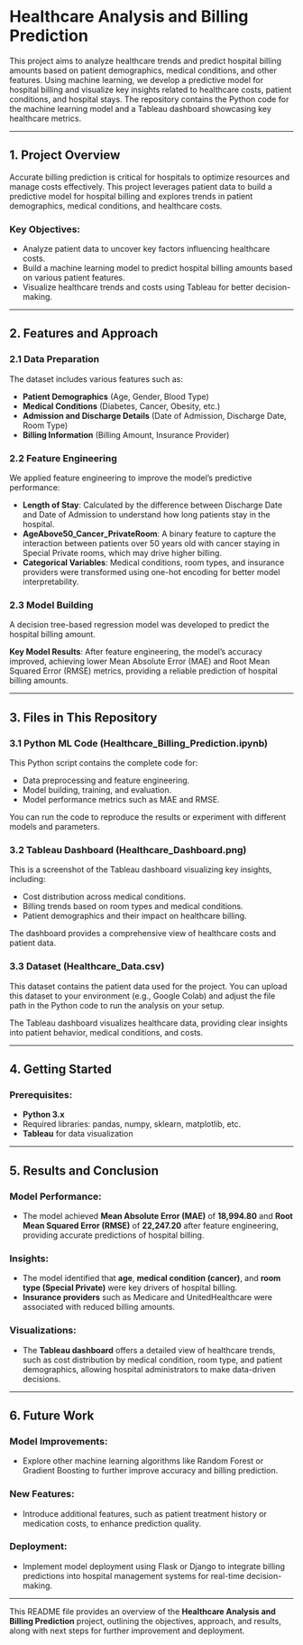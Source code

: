 # Healthcare Analysis and Billing Prediction

This project aims to analyze healthcare trends and predict hospital billing amounts based on patient demographics, medical conditions, and other features. Using machine learning, we develop a predictive model for hospital billing and visualize key insights related to healthcare costs, patient conditions, and hospital stays. The repository contains the Python code for the machine learning model and a Tableau dashboard showcasing key healthcare metrics.

---

## 1. Project Overview

Accurate billing prediction is critical for hospitals to optimize resources and manage costs effectively. This project leverages patient data to build a predictive model for hospital billing and explores trends in patient demographics, medical conditions, and healthcare costs.

### Key Objectives:
- Analyze patient data to uncover key factors influencing healthcare costs.
- Build a machine learning model to predict hospital billing amounts based on various patient features.
- Visualize healthcare trends and costs using Tableau for better decision-making.

---

## 2. Features and Approach

### 2.1 Data Preparation
The dataset includes various features such as:

- **Patient Demographics** (Age, Gender, Blood Type)
- **Medical Conditions** (Diabetes, Cancer, Obesity, etc.)
- **Admission and Discharge Details** (Date of Admission, Discharge Date, Room Type)
- **Billing Information** (Billing Amount, Insurance Provider)

### 2.2 Feature Engineering
We applied feature engineering to improve the model’s predictive performance:

- **Length of Stay**: Calculated by the difference between Discharge Date and Date of Admission to understand how long patients stay in the hospital.
- **AgeAbove50_Cancer_PrivateRoom**: A binary feature to capture the interaction between patients over 50 years old with cancer staying in Special Private rooms, which may drive higher billing.
- **Categorical Variables**: Medical conditions, room types, and insurance providers were transformed using one-hot encoding for better model interpretability.

### 2.3 Model Building
A decision tree-based regression model was developed to predict the hospital billing amount. 

**Key Model Results**:
After feature engineering, the model’s accuracy improved, achieving lower Mean Absolute Error (MAE) and Root Mean Squared Error (RMSE) metrics, providing a reliable prediction of hospital billing amounts.

---

## 3. Files in This Repository

### 3.1 Python ML Code (Healthcare_Billing_Prediction.ipynb)
This Python script contains the complete code for:

- Data preprocessing and feature engineering.
- Model building, training, and evaluation.
- Model performance metrics such as MAE and RMSE.
  
You can run the code to reproduce the results or experiment with different models and parameters.

### 3.2 Tableau Dashboard (Healthcare_Dashboard.png)
This is a screenshot of the Tableau dashboard visualizing key insights, including:

- Cost distribution across medical conditions.
- Billing trends based on room types and medical conditions.
- Patient demographics and their impact on healthcare billing.
  
The dashboard provides a comprehensive view of healthcare costs and patient data.

### 3.3 Dataset (Healthcare_Data.csv)
This dataset contains the patient data used for the project. You can upload this dataset to your environment (e.g., Google Colab) and adjust the file path in the Python code to run the analysis on your setup.

The Tableau dashboard visualizes healthcare data, providing clear insights into patient behavior, medical conditions, and costs.

---

## 4. Getting Started

### Prerequisites:
- **Python 3.x**
- Required libraries: pandas, numpy, sklearn, matplotlib, etc.
- **Tableau** for data visualization

---

## 5. Results and Conclusion

### Model Performance:
- The model achieved **Mean Absolute Error (MAE)** of **18,994.80** and **Root Mean Squared Error (RMSE)** of **22,247.20** after feature engineering, providing accurate predictions of hospital billing.

### Insights:
- The model identified that **age**, **medical condition (cancer)**, and **room type (Special Private)** were key drivers of hospital billing.
- **Insurance providers** such as Medicare and UnitedHealthcare were associated with reduced billing amounts.

### Visualizations:
- The **Tableau dashboard** offers a detailed view of healthcare trends, such as cost distribution by medical condition, room type, and patient demographics, allowing hospital administrators to make data-driven decisions.

---

## 6. Future Work

### Model Improvements:
- Explore other machine learning algorithms like Random Forest or Gradient Boosting to further improve accuracy and billing prediction.

### New Features:
- Introduce additional features, such as patient treatment history or medication costs, to enhance prediction quality.

### Deployment:
- Implement model deployment using Flask or Django to integrate billing predictions into hospital management systems for real-time decision-making.

---

This README file provides an overview of the **Healthcare Analysis and Billing Prediction** project, outlining the objectives, approach, and results, along with next steps for further improvement and deployment.


